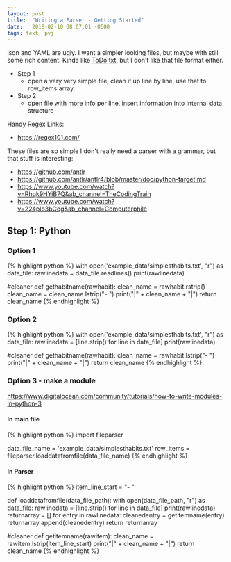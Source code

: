 ```yaml
---
layout: post
title:  "Writing a Parser - Getting Started"
date:   2018-02-10 08:07:01 -0600
tags: text, pvj
---
```


json and YAML are ugly. I want a simpler looking files, but maybe with still some rich content. Kinda like [ToDo.txt](https://github.com/todotxt), but I don't like that file format either.

- Step 1
  - open a very very simple file, clean it up line by line, use that to row_items array.
- Step 2
  - open file with more info per line, insert information into internal data structure

Handy Regex Links:
- <https://regex101.com/>

These files are so simple I don't really need a parser with a grammar, but that stuff is interesting:
- <https://github.com/antlr>
- <https://github.com/antlr/antlr4/blob/master/doc/python-target.md>
- <https://www.youtube.com/watch?v=Rhqk9HYiB7Q&ab_channel=TheCodingTrain>
- <https://www.youtube.com/watch?v=224plb3bCog&ab_channel=Computerphile>

## Step 1: Python
### Option 1
  {% highlight python %}
  with open('example_data/simplesthabits.txt', "r") as data_file:
      rawlinedata = data_file.readlines()
      print(rawlinedata)

  #cleaner
  def gethabitname(rawhabit):
      clean_name = rawhabit.rstrip()
      clean_name = clean_name.lstrip("- ")
      print("|" + clean_name + "|")
      return clean_name
{% endhighlight %}

### Option 2
{% highlight python %}
with open('example_data/simplesthabits.txt', "r") as data_file:
    rawlinedata = [line.strip() for line in data_file]
    print(rawlinedata)

#cleaner
def gethabitname(rawhabit):
    clean_name = rawhabit.lstrip("- ")
    print("|" + clean_name + "|")
    return clean_name
{% endhighlight %}

### Option 3 - make a module
https://www.digitalocean.com/community/tutorials/how-to-write-modules-in-python-3

#### In main file
{% highlight python %}
import fileparser

data_file_name = 'example_data/simplesthabits.txt'
row_items = fileparser.loaddatafromfile(data_file_name)
{% endhighlight %}

#### In Parser
{% highlight python %}
item_line_start = "- "

def loaddatafromfile(data_file_path):
    with open(data_file_path, "r") as data_file:
        rawlinedata = [line.strip() for line in data_file]
        print(rawlinedata)
        returnarray = []
        for entry in rawlinedata:
            cleanedentry = getitemname(entry)
            returnarray.append(cleanedentry)
        return returnarray

#cleaner
def getitemname(rawitem):
    clean_name = rawitem.lstrip(item_line_start)
    print("|" + clean_name + "|")
    return clean_name
{% endhighlight %}
